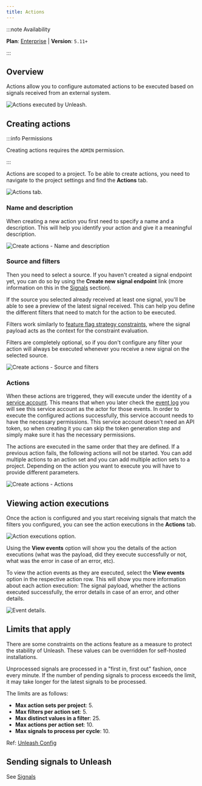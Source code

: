 ```yaml
---
title: Actions
---
```


:::note Availability


**Plan**: [Enterprise](https://www.getunleash.io/pricing) | **Version**: `5.11+`

:::

## Overview

Actions allow you to configure automated actions to be executed based on signals received from an external system.

![Actions executed by Unleash.](/img/actions/action-execution.png)

## Creating actions

:::info Permissions

Creating actions requires the `ADMIN` permission.

:::

Actions are scoped to a project. To be able to create actions, you need to navigate to the project settings and find the **Actions** tab.

![Actions tab.](/img/actions/actions-tab.png)

### Name and description
When creating a new action you first need to specify a name and a description. This will help you identify your action and give it a meaningful description.

![Create actions - Name and description](/img/actions/create-actions-name-and-description.png)

### Source and filters

Then you need to select a source. If you haven't created a signal endpoint yet, you can do so by using the **Create new signal endpoint** link (more information on this in the [Signals](./signals.md) section).

If the source you selected already received at least one signal, you'll be able to see a preview of the latest signal received. This can help you define the different filters that need to match for the action to be executed.

Filters work similarly to [feature flag strategy constraints](./strategy-constraints.md), where the signal payload acts as the context for the constraint evaluation.

Filters are completely optional, so if you don't configure any filter your action will always be executed whenever you receive a new signal on the selected source.

![Create actions - Source and filters](/img/actions/create-actions-source-and-filters.png)

### Actions

When these actions are triggered, they will execute under the identity of a [service account](./service-accounts.md). This means that when you later check the [event log](./event-log) you will see this service account as the actor for those events. In order to execute the configured actions successfully, this service account needs to have the necessary permissions. This service account doesn't need an API token, so when creating it you can skip the token generation step and simply make sure it has the necessary permissions.

The actions are executed in the same order that they are defined. If a previous action fails, the following actions will not be started. You can add multiple actions to an action set and you can add multiple action sets to a project. Depending on the action you want to execute you will have to provide different parameters.

![Create actions - Actions](/img/actions/create-actions-actions.png)

## Viewing action executions

Once the action is configured and you start receiving signals that match the filters you configured, you can see the action executions in the **Actions** tab.

![Action executions option.](/img/actions/view-events.png)

Using the **View events** option will show you the details of the action executions (what was the payload, did they execute successfully or not, what was the error in case of an error, etc).

To view the action events as they are executed, select the **View events** option in the respective action row. This will show you more information about each action execution: The signal payload, whether the actions executed successfully, the error details in case of an error, and other details.

![Event details.](/img/actions/action-execution-log.png)

## Limits that apply
There are some constraints on the actions feature as a measure to protect the stability of Unleash. These values can be overridden for self-hosted installations.

Unprocessed signals are processed in a "first in, first out" fashion, once every minute. If the number of pending signals to process exceeds the limit, it may take longer for the latest signals to be processed.

The limits are as follows:

- **Max action sets per project**: 5.
- **Max filters per action set**: 5.
- **Max distinct values in a filter**: 25.
- **Max actions per action set**: 10.
- **Max signals to process per cycle**: 10.

Ref: [Unleash Config](https://github.com/Unleash/unleash/blob/859fe098fedc261d646833012d9d408039491075/src/lib/create-config.ts#L577-L604)

## Sending signals to Unleash
See [Signals](./signals.md)
